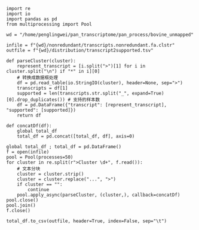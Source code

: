    import re
    import io
    import pandas as pd
    from multiprocessing import Pool

    wd = "/home/penglingwei/pan_transcriptome/pan_process/bovine_unmapped"

    infile = f"{wd}/nonredundant/transcripts.nonredundant.fa.clstr"
    outfile = f"{wd}/distribution/transcript2supported.tsv"

    def parseCluster(cluster):
        represent_transcript = [i.split(">")[1] for i in cluster.split("\n") if "*" in i][0]
        # 转换成数据框处理
        df = pd.read_table(io.StringIO(cluster), header=None, sep=">")
        transcripts = df[1]
        supported = len(transcripts.str.split("_", expand=True)[0].drop_duplicates()) # 支持的样本数
        df = pd.DataFrame({"transcript": [represent_transcript], "supported": [supported]})
        return df

    def concatDf(df):
        global total_df
        total_df = pd.concat([total_df, df], axis=0)

    global total_df ; total_df = pd.DataFrame()
    f = open(infile)
    pool = Pool(processes=50)
    for cluster in re.split(r">Cluster \d+", f.read()):
        # 文本分块
        cluster = cluster.strip()
        cluster = cluster.replace("...", ">")
        if cluster == "":
            continue
        pool.apply_async(parseCluster, (cluster,), callback=concatDf)
    pool.close()
    pool.join()
    f.close()

    total_df.to_csv(outfile, header=True, index=False, sep="\t")
